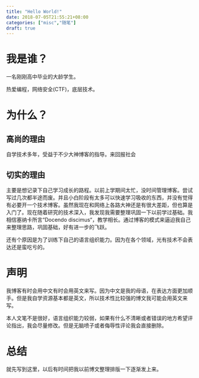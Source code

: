 ```yaml
---
title: "Hello World!"
date: 2018-07-05T21:55:21+08:00
categories: ["misc","随笔"]
draft: true
---
```


# 我是谁？

一名刚刚高中毕业的大龄学生。

热爱编程，网络安全(CTF)，底层技术。

# 为什么？

## 高尚的理由
自学技术多年，受益于不少大神博客的指导。来回报社会
## 切实的理由
主要是想记录下自己学习成长的路程。以前上学期间太忙，没时间管理博客。尝试写过几次都半途而废。并且小白阶段有太多可以快速学习吸收的东西，并没有觉得有必要开一个技术博客。虽然我现在和网络上各路大神还是有很大差距，但也算是入门了。现在随着研究的技术深入，我发现我需要整理巩固一下以前学过基础。我相信塞纳卡所言“Docendo discimus“，教学相长。通过博客的模式来逼迫我自己来整理思路，巩固基础，好有进一步的飞跃。

还有个原因是为了训练下自己的语言组织能力。因为在各个领域，光有技术不会表达还是蛮吃亏的。

# 声明
我博客有时会用中文有时会用英文来写。因为中文是我的母语，在表达方面更加顺手。但是我自学资源基本都是英文，所以技术性比较强的博文我可能会用英文来写。

本人文笔不是很好，语言组织能力较弱，如果有什么不清晰或者错误的地方希望评论指出，我会尽量修改。但是无脑喷子或者侮辱性评论我会直接删除。

# 总结

就先写到这里，以后有时间把我以前博文整理排版一下逐渐发上来。

